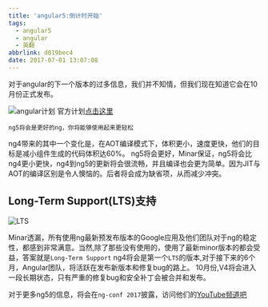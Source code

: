 ```yaml
---
title: 'angular5:倒计时开始'
tags:
  - angular5
  - angular
  - 英翻
abbrlink: d019bec4
date: 2017-07-01 13:07:08
---
```

对于angular的下一个版本的过多信息，我们并不知情，但我们现在知道它会在10月份正式发布。

![angular计划](http://or0g12e5e.bkt.clouddn.com/QQ20170701-131026@2x.png)
官方计划[点击这里](https://github.com/angular/angular/blob/master/docs/RELEASE_SCHEDULE.md)

```
ng5将会是更好的ng，你将能够使用起来更轻松
```
ng4带来的其中一个变化是，在AOT编译模式下，体积更小，速度更快，他们的目标是减小组件生成的代码体积达60%。
ng5将会更好，Minar保证，ng5将会比ng4更小更快，ng4到ng5的更新将会很流畅，并且编译也会更为简单。因为JIT与AOT的编译区别是令人懊恼的。后者将会成为缺省项，从而减少冲突。

## Long-Term Support(LTS)支持

![LTS](http://or0g12e5e.bkt.clouddn.com/long-term-supported.png)

Minar透漏，所有使用ng最新预发布版本的Google应用及他们团队对于ng的稳定性，都感到非常满意。当然,除了那些没有使用的，使用了最新minor版本的都会受益，答案就是`Long-Term Support`
ng4将会是第一个`LTS`的版本,对于接下来的6个月，Angular团队，将活跃在发布新版本和修复bug的路上。
10月份,V4将会进入一段长期状态，只有严重的修复bug和安全补丁会被合并和发布。

对于更多ng5的信息，将会在`ng-conf 2017`披露，访问他们的[YouTube频道吧](https://www.youtube.com/playlist?list=PLOETEcp3DkCoS_2cW205cfRGl-Xp5jw4K)